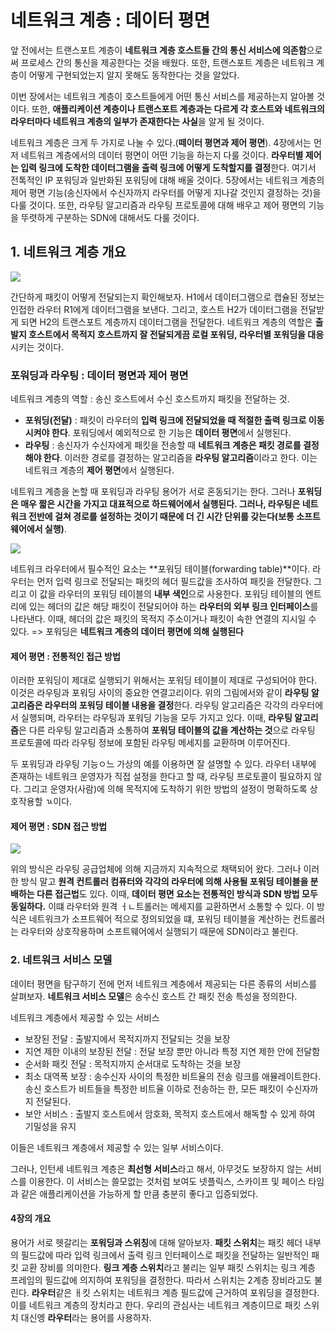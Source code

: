 # 네트워크 계층 : 데이터 평면

앞 전에서는 트랜스포트 계층이 **네트워크 계층 호스트들 간의 통신 서비스에 의존함**으로써 프로세스 간의 통신을 제공한다는 것을 배웠다. 또한, 트랜스포트 계층은 네트워크 계층이 어떻게 구현되었는지 알지 못해도 동작한다는 것을 알았다. 

이번 장에서는 네트워크 계층이 호스트들에게 어떤 통신 서비스를 제공하는지 알아볼 것이다. 또한, **애플리케이션 계층이나 트랜스포트 계층과는 다르게 각 호스트와 네트워크의 라우터마다 네트워크 계층의 일부가 존재한다는 사실**을 알게 될 것이다. 

네트워크 계층은 크게 두 가지로 나눌 수 있다.(**떼이터 평면과 제어 평면**). 4장에서는 먼저 네트워크 계층에서의 데이터 평면이 어떤 기능을 하는지 다룰 것이다. **라우터별 제어는 입력 링크에 도착한 데이터그램을 출력  링크에 어떻게 도착할지를 결정**한다. 여기서 전톡적인 IP 포워딩과 일반화된 포워딩에 대해 배울 것이다. 5장에서는 네트워크 계층의 제어 평면 기능(송신자에서 수신자까지 라우터를 어떻게 지나갈 것인지 결정하는 것)을 다룰 것이다. 
 또한, 라우팅 알고리즘과 라우팅 프로토콜에 대해 배우고 제어 평면의 기능을 뚜렷하게 구분하는 SDN에 대해서도 다룰 것이다.
 
 
## 1. 네트워크 계층 개요
![](https://velog.velcdn.com/images/choiyoung6609/post/c5aeeeaf-a1bc-446b-babf-f4eec720c2a1/image.png)

간단하게 패킷이 어떻게 전달되는지 확인해보자. H1에서 데이터그램으로 캡슐된 정보는 인접한 라우터 R1에게 데이터그램을 보낸다. 그리고, 호스트 H2가 데이터그램을 전달받게 되면 H2의 트랜스포트 계층까지 데이터그램을 전달한다. 네트워크 계층의 역할은 **출발지 호스트에서 목적지 호스트까지 잘 전달되게끔 로컬 포워딩, 라우터별 포워딩을 대응**시키는 것이다. 

### 포워딩과 라우팅 : 데이터 평면과 제어 평면
네트워크 계층의 역할 : 송신 호스트에서 수신 호스트까지 패킷을 전달하는 것.

- **포워딩(전달)** : 패킷이 라우터의 **입력 링크에 전달되었을 때 적절한 출력 링크로 이동시켜야 한다**. 포워딩에서 예외적으로 한 기능은 **데이터 평면**에서 실행된다. 
- **라우팅** : 송신자가 수신자에게 패킷을 전송할 때 **네트워크 계층은 패킷 경로를 결정해야 한다**. 이러한 경로를 결정하는 알고리즘을 **라우팅 알고리즘**이라고 한다. 이는 네트워크 계층의 **제어 평면**에서 실행된다. 

네트워크 계층을 논할 때 포워딩과 라우팅 용어가 서로 혼동되기는 한다. 그러나 **포워딩은 매우 짧은 시간을 가지고 대표적으로 하드웨어에서 실행된다. 그러나, 라우팅은 네트워크 전반에 걸쳐 경로를 설정하는 것이기 때문에 더 긴 시간 단위를 갖는다(보통 소프트웨어에서 실행)**.

![](https://velog.velcdn.com/images/choiyoung6609/post/6edc61e6-4805-4d84-8c19-70e88bb38cfa/image.png)


네트워크 라우터에서 필수적인 요소는 **포워딩 테이블(forwarding table)**이다. 라우터는 먼저 입력 링크로 전달되는 패킷의 헤더 필드값을 조사하여 패킷을 전달한다. 그리고 이 값을 라우터의 포워딩 테이블의 **내부 색인**으로 사용한다. 포워딩 테이블의 엔트리에 있는 헤더의 값은 해당 패킷이 전달되어야 하는 **라우터의 외부 링크 인터페이스**를 나타낸다. 이때, 헤더의 값은 패킷의 목적지 주소이거나 패킷이 속한 연결의 지시일 수 있다.
=> 포워딩은 **네트워크 계층의 데이터 평면에 의해 실행된다**

#### 제어 평면 : 전통적인 접근 방법
이러한 포워딩이 제대로 실행되기 위해서는 포워딩 테이블이 제대로 구성되어야 한다. 이것은 라우팅과 포워딩 사이의 중요한 연결고리이다. 위의 그림에서와 같이 **라우팅 알고리즘은 라우터의 포워딩 테이블 내용을 결정**한다. 
 라우팅 알고리즘은 각각의 라우터에서 실행되며, 라우터는 라우팅과 포워딩 기능을 모두 가지고 있다. 이때, **라우팅 알고리즘**은 다른 라우팅 알고리즘과 소통하여 **포워딩 테이블의 값을 계산하는 것**으로 라우팅 프로토콜에 따라 라우팅 정보에 포함된 라우팅 메세지를 교환하며 이루어진다.
 
 두 포워딩과 라우팅 기능ㅇ느 가상의 예를 이용하면 잘 설명할 수 있다. 라우터 내부에 존재하는 네트워크 운영자가 직접 설정을 한다고 할 때, 라우팅 프로토콜이 필요하지 않다. 그리고 운영자(사람)에 의해 목적지에 도착하기 위한 방법의 설정이 명확하도록 상호작용할 ㄳ이다. 
 
 
#### 제어 평면 : SDN 접근 방법
![](https://velog.velcdn.com/images/choiyoung6609/post/8928d806-d92d-46d1-93c8-cfdf00dd9882/image.png)

위의 방식은 라우팅 공급업체에 의해 지금까지 지속적으로 채택되어 왔다. 그러나 이러한 방식 말고 **원격 컨트롤러 컴퓨터와 각각의 라우터에 의해 사용될 포워딩 테이블을 분배하는 다른 접근법**도 있다. 이때, **데이터 평면 요소는 전통적인 방식과 SDN 방법 모두 동일하다.** 이떄 라우터와 원격 ㅓㄴ트롤러는 메세지를 교환하면서 소통할 수 있다. 이 방식은 네트워크가 소프트웨어 적으로 정의되었을 떄, 포워딩 테이블을 계산하는 컨트롤러는 라우터와 상호작용하며 소프트웨어에서 실행되기 때문에 SDN이라고 불린다. 

### 2. 네트워크 서비스 모델
데이터 평면을 탐구하기 전에 먼저 네트워크 계층에서 제공되는 다른 종류의 서비스를 살펴보자. **네트워크 서비스 모델**은 송수신 호스트 간 패킷 전송 특성을 정의한다.

네트워크 계층에서 제공할 수 있는 서비스
- 보장된 전달 : 출발지에서 목적지까지 전달되는 것을 보장
- 지연 제한 이내의 보장된 전달 : 전달 보장 뿐만 아니라 특정 지연 제한 안에 전달함
- 순서화 패킷 전달 : 목적지까지 순서대로 도착하는 것을 보장
- 최소 대역폭 보장 : 송수신자 사이의 특정한 비트율의 전송 링크를 애뮬레이트한다. 송신 호스트가 비트들을 특정한 비트율 이하로 전송하는 한, 모든 패킷이 수신자까지 전달된다.
- 보안 서비스 : 출발지 호스트에서 암호화, 목적지 호스트에서 해독할 수 있게 하여 기밀성을 유지

이들은 네트워크 계층에서 제공할 수 있는 일부 서비스이다. 

그러나, 인턴세 네트워크 계층은 **최선형 서비스**라고 해서, 아무것도 보장하지 않는 서비스를 이용한다. 이 서비스는 쓸모없는 것처럼 보여도 넷플릭스, 스카이프 및 페이스 타임과 같은 애플리케이션을 가능하게 할 만큼 충분히 좋다고 입증되었다.

#### 4장의 개요
용어가 서로 헷갈리는 **포워딩과 스위칭**에 대해 알아보자. **패킷 스위치**는 패킷 헤더 내부의 필드값에 따라 입력 링크에서 출력 링크 인터페이스로 패킷을 전달하는 일반적인 패킷 교환 장비를 의미한다. **링크 계층 스위치**라고 불리는 일부 패킷 스위치는 링크 계층 프레임의 필드값에 의지하여 포워딩을 결정한다. 따라서 스위치는 2계층 장비라고도 불린다. **라우터**같은 ㅐ킷 스위치는 네트워크 계층 필드값에 근거하여 포워딩을 결정한다. 이를 네트워크 계층의 장치라고 한다. 우리의 관심사는 네트워크 계층이므로 패킷 스위치 대신엥 **라우터**라는 용어를 사용하자.
